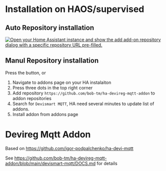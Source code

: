 # Installation on HAOS/supervised

## Auto Repository installation

[![Open your Home Assistant instance and show the add add-on repository dialog with a specific repository URL pre-filled.](https://my.home-assistant.io/badges/supervisor_add_addon_repository.svg)](https://my.home-assistant.io/redirect/supervisor_add_addon_repository/?repository_url=https://github.com/bob-tm/ha-devireg-mqtt-addon)

## Manul Repository installation

Press the button, or
1. Navigate to addons page on your HA instalaiton
2. Press three dots in the top right corner
3. Add repository `https://github.com/bob-tm/ha-devireg-mqtt-addon` to addon repositories
4. Search for `Devismart MQTT`, HA need several minutes to update list of addons. 
5. Install addon from addons page



# Devireg Mqtt Addon

Based on <https://github.com/igor-podpalchenko/ha-devi-mqtt>

See https://github.com/bob-tm/ha-devireg-mqtt-addon/blob/main/devismart-mqtt/DOCS.md for details
